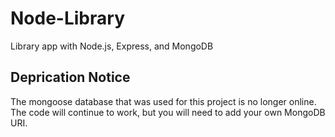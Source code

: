 # Node-Library
Library app with Node.js, Express, and MongoDB

## Deprication Notice

The mongoose database that was used for this project is no longer online. The code will continue to work, but you will need to add your own MongoDB URI.
